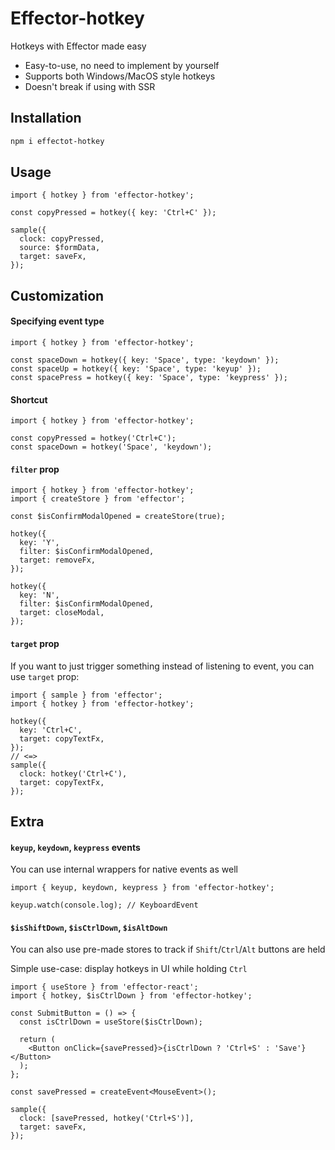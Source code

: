 # Effector-hotkey

Hotkeys with Effector made easy

- Easy-to-use, no need to implement by yourself
- Supports both Windows/MacOS style hotkeys
- Doesn't break if using with SSR

## Installation

```bash
npm i effectot-hotkey
```

## Usage

```tsx
import { hotkey } from 'effector-hotkey';

const copyPressed = hotkey({ key: 'Ctrl+C' });

sample({
  clock: copyPressed,
  source: $formData,
  target: saveFx,
});
```

## Customization

#### Specifying event type

```tsx
import { hotkey } from 'effector-hotkey';

const spaceDown = hotkey({ key: 'Space', type: 'keydown' });
const spaceUp = hotkey({ key: 'Space', type: 'keyup' });
const spacePress = hotkey({ key: 'Space', type: 'keypress' });
```

#### Shortcut

```tsx
import { hotkey } from 'effector-hotkey';

const copyPressed = hotkey('Ctrl+C');
const spaceDown = hotkey('Space', 'keydown');
```

#### `filter` prop

```tsx
import { hotkey } from 'effector-hotkey';
import { createStore } from 'effector';

const $isConfirmModalOpened = createStore(true);

hotkey({
  key: 'Y',
  filter: $isConfirmModalOpened,
  target: removeFx,
});

hotkey({
  key: 'N',
  filter: $isConfirmModalOpened,
  target: closeModal,
});
```

#### `target` prop

If you want to just trigger something instead of listening to event, you can use `target` prop:

```tsx
import { sample } from 'effector';
import { hotkey } from 'effector-hotkey';

hotkey({
  key: 'Ctrl+C',
  target: copyTextFx,
});
// <=>
sample({
  clock: hotkey('Ctrl+C'),
  target: copyTextFx,
});
```

## Extra

#### `keyup`, `keydown`, `keypress` events

You can use internal wrappers for native events as well

```tsx
import { keyup, keydown, keypress } from 'effector-hotkey';

keyup.watch(console.log); // KeyboardEvent
```

#### `$isShiftDown`, `$isCtrlDown`, `$isAltDown`

You can also use pre-made stores to track if `Shift`/`Ctrl`/`Alt` buttons are held

Simple use-case: display hotkeys in UI while holding `Ctrl`

```tsx
import { useStore } from 'effector-react';
import { hotkey, $isCtrlDown } from 'effector-hotkey';

const SubmitButton = () => {
  const isCtrlDown = useStore($isCtrlDown);

  return (
    <Button onClick={savePressed}>{isCtrlDown ? 'Ctrl+S' : 'Save'}</Button>
  );
};

const savePressed = createEvent<MouseEvent>();

sample({
  clock: [savePressed, hotkey('Ctrl+S')],
  target: saveFx,
});
```
